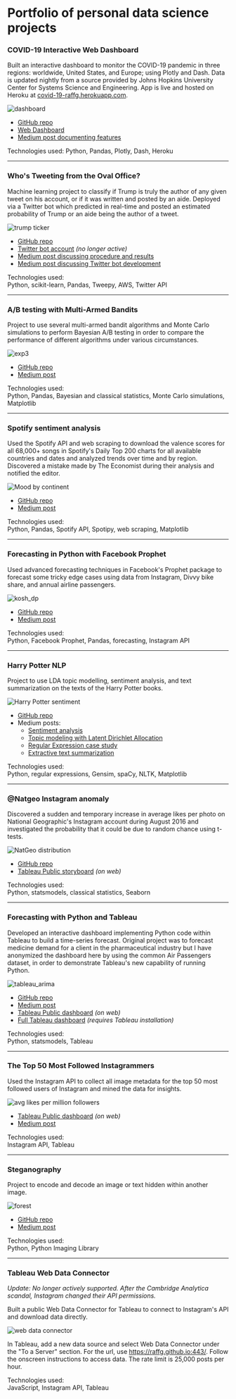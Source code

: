 # Portfolio of personal data science projects

### COVID-19 Interactive Web Dashboard
Built an interactive dashboard to monitor the COVID-19 pandemic in three regions: worldwide, United States, and Europe; using Plotly and Dash. Data is updated nightly from a source provided by Johns Hopkins University Center for Systems Science and Engineering. App is live and hosted on Heroku at [covid-19-raffg.herokuapp.com](https://covid-19-raffg.herokuapp.com/).

![dashboard](images/screenshot.png)

- [GitHub repo](https://github.com/raffg/covid-19)
- [Web Dashboard](https://covid-19-raffg.herokuapp.com/)
- [Medium post documenting features](https://towardsdatascience.com/covid-19-dashboard-b7f8b7c59431?source=friends_link&sk=052bfd87662775d68c5e8b15efcc8aff)

Technologies used:
Python, Pandas, Plotly, Dash, Heroku

---
### Who's Tweeting from the Oval Office?
Machine learning project to classify if Trump is truly the author of any given tweet on his account, or if it was written and posted by an aide. Deployed via a Twitter bot which predicted in real-time and posted an estimated probability of Trump or an aide being the author of a tweet.

![trump ticker](images/trump_ticker.gif)

- [GitHub repo](https://github.com/raffg/trump-tweet-author-identification)
- [Twitter bot account](https://twitter.com/whosintheoval) *(no longer active)*
- [Medium post discussing procedure and results](https://towardsdatascience.com/whos-tweeting-from-the-oval-office-96ea5b60c03)
- [Medium post discussing Twitter bot development](https://towardsdatascience.com/whos-tweeting-from-the-oval-office-building-a-twitter-bot-9c602edf91dd)

Technologies used:  
Python, scikit-learn, Pandas, Tweepy, AWS, Twitter API

---
### A/B testing with Multi-Armed Bandits
Project to use several multi-armed bandit algorithms and Monte Carlo simulations to perform Bayesian A/B testing in order to compare the performance of different algorithms under various circumstances.

![exp3](images/exp3_arm_selection.png)

- [GitHub repo](https://github.com/raffg/multi_armed_bandit)
- [Medium post](https://towardsdatascience.com/a-b-testing-is-there-a-better-way-an-exploration-of-multi-armed-bandits-98ca927b357d?source=friends_link&sk=4635341ddef1ec4bc903e4945966d714)

Technologies used:  
Python, Pandas, Bayesian and classical statistics, Monte Carlo simulations, Matplotlib

---
### Spotify sentiment analysis
Used the Spotify API and web scraping to download the valence scores for all 68,000+ songs in Spotify's Daily Top 200 charts for all available countries and dates and analyzed trends over time and by region. Discovered a mistake made by The Economist during their analysis and notified the editor.

![Mood by continent](images/mood_by_continent.png)

- [GitHub repo](https://github.com/raffg/spotify_analysis)
- [Medium post](https://towardsdatascience.com/whats-the-most-wonderful-time-of-the-year-hint-it-s-not-what-the-economist-says-45d96551b664?source=friends_link&sk=f19e71cf528127960d9dfc0a1146b2d4)

Technologies used:  
Python, Pandas, Spotify API, Spotipy, web scraping, Matplotlib

---
### Forecasting in Python with Facebook Prophet
Used advanced forecasting techniques in Facebook's Prophet package to forecast some tricky edge cases using data from Instagram, Divvy bike share, and annual airline passengers.

![kosh_dp](images/kosh_dp.png)

- [GitHub repo](https://github.com/raffg/prophet_forecasting)
- [Medium post](https://towardsdatascience.com/forecasting-in-python-with-facebook-prophet-29810eb57e66?source=friends_link&sk=47194056e7c5185c71d599df762b5257)

Technologies used:  
Python, Facebook Prophet, Pandas, forecasting, Instagram API

---
### Harry Potter NLP
Project to use LDA topic modelling, sentiment analysis, and text summarization on the texts of the Harry Potter books.

![Harry Potter sentiment](images/harry_potter_sentiment.png)

- [GitHub repo](https://github.com/raffg/harry_potter_nlp)
- Medium posts:
    - [Sentiment analysis](https://towardsdatascience.com/basic-nlp-on-the-texts-of-harry-potter-sentiment-analysis-1b474b13651d)
    - [Topic modeling with Latent Dirichlet Allocation](https://towardsdatascience.com/basic-nlp-on-the-texts-of-harry-potter-topic-modeling-with-latent-dirichlet-allocation-f3c00f77b0f5)
    - [Regular Expression case study](https://towardsdatascience.com/regex-on-the-texts-of-harry-potter-96b8a3878303)
    - [Extractive text summarization](https://towardsdatascience.com/text-summarization-on-the-books-of-harry-potter-5e9f5bf8ca6c)

Technologies used:  
Python, regular expressions, Gensim, spaCy, NLTK, Matplotlib

---
### @Natgeo Instagram anomaly
Discovered a sudden and temporary increase in average likes per photo on National Geographic's Instagram account during August 2016 and investigated the probability that it could be due to random chance using t-tests.

![NatGeo distribution](images/natgeo_distribution.png)

- [GitHub repo](https://github.com/raffg/natgeo_instagram_anomaly)
- [Tableau Public storyboard](https://public.tableau.com/profile/greg4084#!/vizhome/NationalGeographiconInstagram/Storyboard) *(on web)*

Technologies used:  
Python, statsmodels, classical statistics, Seaborn

---
### Forecasting with Python and Tableau
Developed an interactive dashboard implementing Python code within Tableau to build a time-series forecast. Original project was to forecast medicine demand for a client in the pharmaceutical industry but I have anonymized the dashboard here by using the common Air Passengers dataset, in order to demonstrate Tableau's new capability of running Python.

![tableau_arima](images/tableau_arima.png)

- [GitHub repo](https://github.com/raffg/air-passengers-arima)
- [Medium post](https://towardsdatascience.com/forecasting-with-python-and-tableau-dd37a218a1e5)
- [Tableau Public dashboard](https://public.tableau.com/profile/greg4084#!/vizhome/sarimaxmodel/SARIMAXdashboard)  *(on web)*
- [Full Tableau dashboard](https://github.com/raffg/air-passengers-arima/blob/master/sarimax.twbx)  *(requires Tableau installation)*

Technologies used:  
Python, statsmodels, Tableau

---
### The Top 50 Most Followed Instagrammers
Used the Instagram API to collect all image metadata for the top 50 most followed users of Instagram and mined the data for insights.

![avg likes per million followers](images/instagram_top_50.png)

- [Tableau Public dashboard](https://public.tableau.com/profile/greg4084#!/vizhome/50MostFollowedInstagramUsers/Whoarethe50MostFollowedInstagrammers) *(on web)*
- [Medium post](https://towardsdatascience.com/the-top-50-most-followed-instagrammers-visualized-134ca4788938)

Technologies used:  
Instagram API, Tableau

---
### Steganography
Project to encode and decode an image or text hidden within another image.

![forest](images/steganography.png)

- [GitHub repo](https://github.com/raffg/steganography)
- [Medium post](https://towardsdatascience.com/steganography-how-spies-rickroll-each-other-6a831d7df39e)

Technologies used:  
Python, Python Imaging Library

---
### Tableau Web Data Connector

*Update: No longer actively supported. After the Cambridge Analytica scandal, Instagram changed their API permissions.*

Built a public Web Data Connector for Tableau to connect to Instagram's API and download data directly.

![web data connector](images/tableau_web_data_connector.png)

In Tableau, add a new data source and select Web Data Connector under the "To a Server" section. For the url, use https://raffg.github.io:443/. Follow the onscreen instructions to access data. The rate limit is 25,000 posts per hour.

Technologies used:  
JavaScript, Instagram API, Tableau
